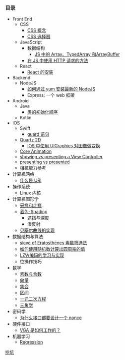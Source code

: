 

### 目录

* Front End
    * CSS
        * [CSS 概念](doc/front_end/css_intro.md)
        * [CSS 选择器](doc/front_end/css_selector.md)
    * JavaScript
        * 数据结构
            * [JS 中的 Array、TypedArray 和ArrayBuffer](doc/front_end/js_array_typedarray_arraybuffer.md)
        * [在 JS 中使用 HTTP 请求的方法](doc/front_end/http_in_js.md)
    * React
        * [React 的安装](doc/front_end/react/install.md)
* Backend
    * NodeJS
        * [如何通过 yum 安装最新的 NodeJS]()
        * Express: 一个 web 框架
* Android
    * Java
        * [类的初始化顺序](doc/java/class_init.md)
    * Kotlin
* IOS
    * Swift
        * [guard 语句](doc/ios/swift/guard.md)
    * [Quartz 2D](doc/ios/quartz_2d.md)
        *  [IOS 中使用 UIGraphics 对图像做变换](doc/ios/ui_graphics_context_coordination_system.md)
    * [Core Animation](doc/ios/core_animation.md)
    * [showing vs presenting a View Controller](doc/ios/showing_vs_presenting.md)
    * [presenting vs presented](doc/ios/presenting_vs_presented.md)
    * [相机能力参考](https://developer.apple.com/library/archive/documentation/DeviceInformation/Reference/iOSDeviceCompatibility/DeviceCompatibilityMatrix/DeviceCompatibilityMatrix.html#//apple_ref/doc/uid/TP40013599-CH17-SW1)
* 计算机网络
    * [什么是 URI](doc/net/uri.md)
* 操作系统
    * [Linux 内核](doc/os/linux_kernel.md)
* 计算机图形学
    * [采样和走样]()
    * [着色-Shading]()
        * 遮挡与深度
        * 漫反射
    * [贝塞尔曲线的实现](doc/cg/bezier.md)
* 数据结构与算法
    * [sieve of Eratosthenes 素数筛选法](doc/algo/sieve_of_eratosthenes.md)
    * [如何使用随机数计算出圆周率的值](doc/algo/random_to_pi.md)
    * [LZW编码的学习与实现](doc/algo/lzw.md)
    * 位操作技巧
* 数学
    * [素数与合数](doc/math/prime_number_and_composite_number.md)
    * [向量](doc/math/vector.md)
    * [集合](doc/math/set.md)
    * [区间]()
    * [一元二次方程]()
    * [三角学]()
* 密码学
    * [为什么接口都要设计一个 nonce](doc/cryptographic/nonce.md)
* 硬件接口
    * [VGA 是如何工作的？](doc/hardware/how_vga_works.md)
* 机器学习
    * [Regression](doc/ml/regression.md)


[挖坑](todo.md)
